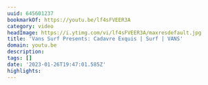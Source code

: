 ```yaml
---
uuid: 645601237
bookmarkOf: https://youtu.be/lf4sFVEER3A
category: video
headImage: https://i.ytimg.com/vi/lf4sFVEER3A/maxresdefault.jpg
title: 'Vans Surf Presents: Cadavre Exquis | Surf | VANS'
domain: youtu.be
description:
tags: []
date: '2023-01-26T19:47:01.585Z'
highlights:
---
```




